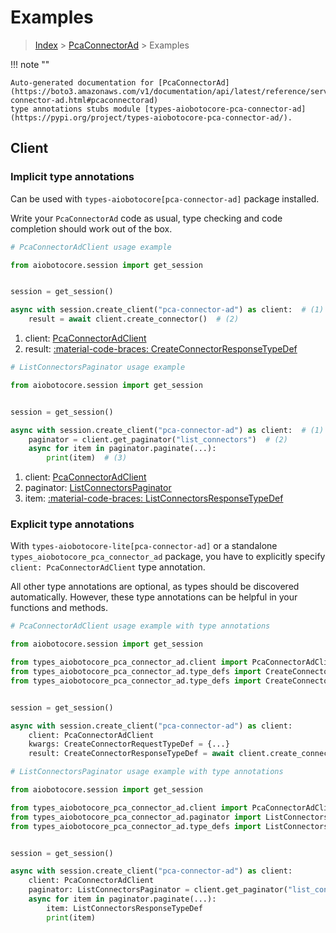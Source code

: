 # Examples

> [Index](../README.md) > [PcaConnectorAd](./README.md) > Examples

!!! note ""

    Auto-generated documentation for [PcaConnectorAd](https://boto3.amazonaws.com/v1/documentation/api/latest/reference/services/pca-connector-ad.html#pcaconnectorad)
    type annotations stubs module [types-aiobotocore-pca-connector-ad](https://pypi.org/project/types-aiobotocore-pca-connector-ad/).

## Client

### Implicit type annotations

Can be used with `types-aiobotocore[pca-connector-ad]` package installed.

Write your `PcaConnectorAd` code as usual,
type checking and code completion should work out of the box.



```python
# PcaConnectorAdClient usage example

from aiobotocore.session import get_session


session = get_session()

async with session.create_client("pca-connector-ad") as client:  # (1)
    result = await client.create_connector()  # (2)
```

1. client: [PcaConnectorAdClient](./client.md)
2. result: [:material-code-braces: CreateConnectorResponseTypeDef](./type_defs.md#createconnectorresponsetypedef) 



```python
# ListConnectorsPaginator usage example

from aiobotocore.session import get_session


session = get_session()

async with session.create_client("pca-connector-ad") as client:  # (1)
    paginator = client.get_paginator("list_connectors")  # (2)
    async for item in paginator.paginate(...):
        print(item)  # (3)
```

1. client: [PcaConnectorAdClient](./client.md)
2. paginator: [ListConnectorsPaginator](./paginators.md#listconnectorspaginator)
3. item: [:material-code-braces: ListConnectorsResponseTypeDef](./type_defs.md#listconnectorsresponsetypedef) 




### Explicit type annotations

With `types-aiobotocore-lite[pca-connector-ad]`
or a standalone `types_aiobotocore_pca_connector_ad` package, you have to explicitly specify
`client: PcaConnectorAdClient` type annotation.

All other type annotations are optional, as types should be discovered automatically.
However, these type annotations can be helpful in your functions and methods.


```python
# PcaConnectorAdClient usage example with type annotations

from aiobotocore.session import get_session

from types_aiobotocore_pca_connector_ad.client import PcaConnectorAdClient
from types_aiobotocore_pca_connector_ad.type_defs import CreateConnectorResponseTypeDef
from types_aiobotocore_pca_connector_ad.type_defs import CreateConnectorRequestTypeDef


session = get_session()

async with session.create_client("pca-connector-ad") as client:
    client: PcaConnectorAdClient
    kwargs: CreateConnectorRequestTypeDef = {...}
    result: CreateConnectorResponseTypeDef = await client.create_connector(**kwargs)
```



```python
# ListConnectorsPaginator usage example with type annotations

from aiobotocore.session import get_session

from types_aiobotocore_pca_connector_ad.client import PcaConnectorAdClient
from types_aiobotocore_pca_connector_ad.paginator import ListConnectorsPaginator
from types_aiobotocore_pca_connector_ad.type_defs import ListConnectorsResponseTypeDef


session = get_session()

async with session.create_client("pca-connector-ad") as client:
    client: PcaConnectorAdClient
    paginator: ListConnectorsPaginator = client.get_paginator("list_connectors")
    async for item in paginator.paginate(...):
        item: ListConnectorsResponseTypeDef
        print(item)
```


